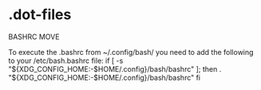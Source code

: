 # .dot-files
BASHRC MOVE

To execute the .bashrc from ~/.config/bash/ you need to add the following to your /etc/bash.bashrc file:
 if [ -s "${XDG_CONFIG_HOME:-$HOME/.config}/bash/bashrc" ]; then
    . "${XDG_CONFIG_HOME:-$HOME/.config}/bash/bashrc"
 fi
